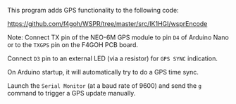 This program adds GPS functionality to the following code:

https://github.com/f4goh/WSPR/tree/master/src/IK1HGI/wsprEncode

Note: Connect TX pin of the NEO-6M GPS module to pin `D4` of Arduino Nano or to
the `TXGPS` pin on the F4GOH PCB board.

Connect `D3` pin to an external LED (via a resistor) for `GPS SYNC` indication.

On Arduino startup, it will automatically try to do a GPS time sync.

Launch the `Serial Monitor` (at a baud rate of 9600) and send the `g` command
to trigger a GPS update manually.
